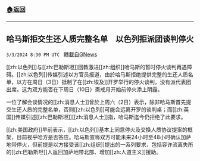 ###  [:house:返回](README.md)
---


## 哈马斯拒交生还人质完整名单　以色列拒派团谈判停火
`3/3/2024 8:30 PM UTC ` [轉載自GNews](https://gnews.org/articles/2361526)

[[zh:以色列]]与[[zh:巴勒斯坦]]回教激进[[zh:组织]]哈马斯的暂时停火谈判再遇障碍。[[zh:以色列]]传媒引述以方官员报道，由於哈马斯拒绝提供完整的生还人质名单，以方在周日（3日）抵制了在[[zh:埃及]]开罗举行的停火谈判，没有派代表团出席。这为双方能否在下周日（10日）斋戒月开始前停火添上阴霾。

一位了解会谈情况的[[zh:消息人士]]曾於上周六（2日）表示，除非哈马斯首先提交生还人质的完整名单，否则[[zh:以色列]]可能会远离开罗的谈判桌；而[[zh:英国]]传媒引述[[zh:巴勒斯坦]][[zh:消息人士]]指，哈马斯迄今仍拒绝了此要求。

[[zh:美国政府]]早前表示，[[zh:以色列]]基本上同意停火及交换人质协议提案的框架，目前视乎哈方是否答应。哈马斯宣称双方可能未来24小时至48小时确认加萨地带停火，但前提是以方接受该[[zh:组织]]提出的一系列要求，包括容许流离失所的[[zh:巴勒斯坦]]人返回加萨地带北部、增加[[zh:人道主义]]援助。
